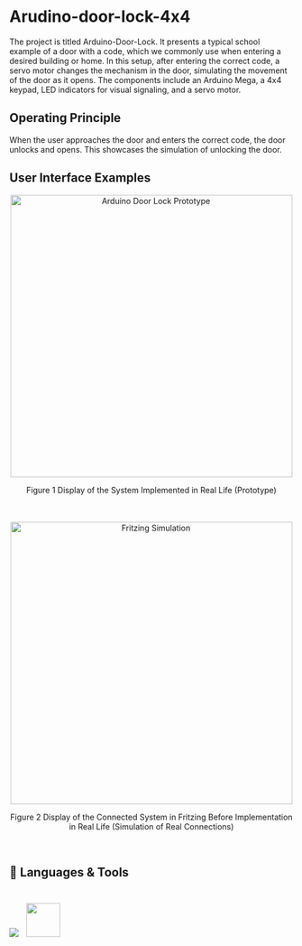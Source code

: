 # Arudino-door-lock-4x4

The project is titled Arduino-Door-Lock. It presents a typical school example of a door with a code, which we commonly use when entering a desired building or home. In this setup, after entering the correct code, a servo motor changes the mechanism in the door, simulating the movement of the door as it opens. The components include an Arduino Mega, a 4x4 keypad, LED indicators for visual signaling, and a servo motor.

## Operating Principle
When the user approaches the door and enters the correct code, the door unlocks and opens. This showcases the simulation of unlocking the door.

## User Interface Examples

<div style="text-align: center;"> 
<img src="https://github.com/user-attachments/assets/859e570c-f832-4c88-81dc-fbc6dc1f929e" alt="Arduino Door Lock Prototype" width="500" height="500" />

<br>

<p> Figure 1 Display of the System Implemented in Real Life (Prototype)</p>
  
</div>
<br><br>

<div style="text-align: center;"> 

<img src="https://github.com/user-attachments/assets/a2770356-c321-405f-bb8c-3260eb90e72b" alt="Fritzing Simulation" width="500" height="500" />

<br>
<p> Figure 2 Display of the Connected System in Fritzing Before Implementation in Real Life (Simulation of Real Connections)</p>

</div>

<br>

## 🧰 Languages & Tools <br><br>

<div style="display: inline;">
    <img src="https://skillicons.dev/icons?i=arduino,cpp"style="margin-right: 10px;" />
    <img src="https://github.com/user-attachments/assets/c53560da-cbab-4f95-89c7-f80b95beca2c" width="60" height="60" />
</div>


